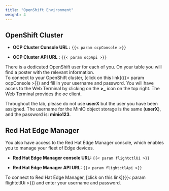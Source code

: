 ```yaml
---
title: "OpenShift Environment"
weight: 4
---
```


## OpenShift Cluster

* **OCP Cluster Console URL :** `{{< param ocpConsole >}}`

* **OCP Cluster API URL :** `{{< param ocpApi >}}`

There is a dedicated OpenShift user for each of you.
On your table you will find a poster with the relevant information.  
To connect to your OpenShift cluster, [click on this link]({{< param ocpConsole >}}) and fill in your username and password. You will have acces to the Web Terminal by clicking on the **>_** icon on the top right. The Web Terminal provides the *oc* client.

Throughout the lab, please do not use **userX** but the user you have been assigned. 
The username for the MinIO object storage is the same (**userX**), and the password is: **minio123**.

## Red Hat Edge Manager

You also have access to the Red Hat Edge Manager console, which enables you to manage your fleet of Edge devices.

* **Red Hat Edge Manager console URL:** `{{< param flightctlUi >}}`

* **Red Hat Edge Manager API URL:** `{{< param flightctlApi >}}`

To connect to Red Hat Edge Manager, [click on this link]({{< param flightctlUi >}}) and enter your username and password.
